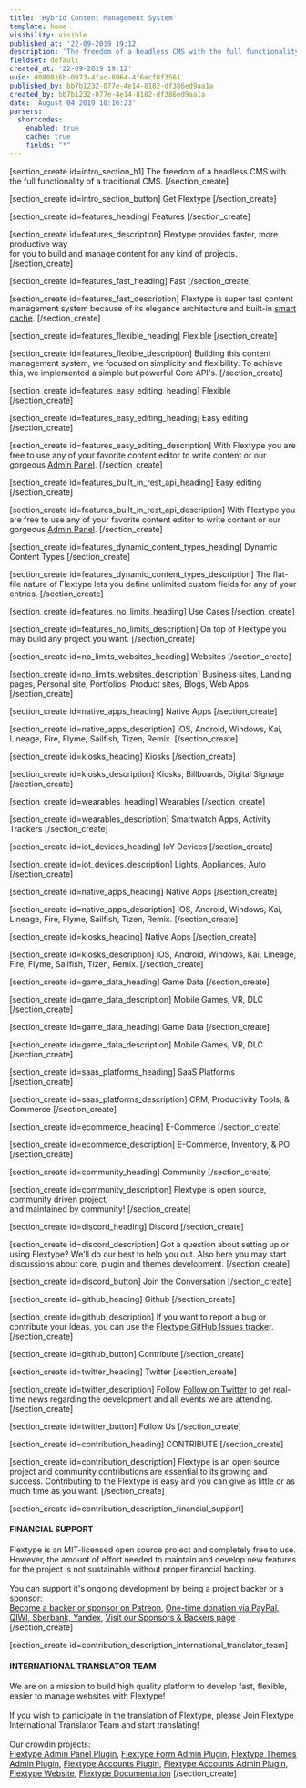 ```yaml
---
title: 'Hybrid Content Management System'
template: home
visibility: visible
published_at: '22-09-2019 19:12'
description: 'The freedom of a headless CMS with the full functionality of a traditional CMS.'
fieldset: default
created_at: '22-09-2019 19:12'
uuid: d080816b-0973-4fac-8964-4f6ecf8f3561
published_by: bb7b1232-077e-4e14-8182-df386ed9aa1a
created_by: bb7b1232-077e-4e14-8182-df386ed9aa1a
date: 'August 04 2019 10:16:23'
parsers:
  shortcodes:
    enabled: true
    cache: true
    fields: "*"
---
```


[section_create id=intro_section_h1]
The freedom of a headless CMS with the full functionality of a traditional CMS.
[/section_create]

[section_create id=intro_section_button]
Get Flextype
[/section_create]

[section_create id=features_heading]
Features
[/section_create]

[section_create id=features_description]
Flextype provides faster, more productive way<br> for you to build and manage content for any kind of projects.
[/section_create]

[section_create id=features_fast_heading]
Fast
[/section_create]

[section_create id=features_fast_description]
Flextype is super fast content management system because of its elegance architecture and built-in <a href="https://docs.flextype.org/en/concepts/performance">smart cache</a>.
[/section_create]

[section_create id=features_flexible_heading]
Flexible
[/section_create]

[section_create id=features_flexible_description]
Building this content management system, we focused on simplicity and flexibility. To achieve this, we implemented a simple but powerful Core API's.
[/section_create]

[section_create id=features_easy_editing_heading]
Flexible
[/section_create]

[section_create id=features_easy_editing_heading]
Easy editing
[/section_create]

[section_create id=features_easy_editing_description]
With Flextype you are free to use any of your favorite content editor to write content or our gorgeous <a href="https://twitter.com/getflextype">Admin Panel</a>.
[/section_create]

[section_create id=features_built_in_rest_api_heading]
Easy editing
[/section_create]

[section_create id=features_built_in_rest_api_description]
With Flextype you are free to use any of your favorite content editor to write content or our gorgeous <a href="https://twitter.com/getflextype">Admin Panel</a>.
[/section_create]

[section_create id=features_dynamic_content_types_heading]
Dynamic Content Types
[/section_create]

[section_create id=features_dynamic_content_types_description]
The flat-file nature of Flextype lets you define unlimited custom fields for any of your entries.
[/section_create]

[section_create id=features_no_limits_heading]
Use Cases
[/section_create]

[section_create id=features_no_limits_description]
On top of Flextype you may build any project you want.
[/section_create]

[section_create id=no_limits_websites_heading]
Websites
[/section_create]

[section_create id=no_limits_websites_description]
Business sites, Landing pages, Personal site, Portfolios, Product sites, Blogs, Web Apps
[/section_create]

[section_create id=native_apps_heading]
Native Apps
[/section_create]

[section_create id=native_apps_description]
iOS, Android, Windows, Kai, Lineage, Fire, Flyme, Sailfish, Tizen, Remix.
[/section_create]

[section_create id=kiosks_heading]
Kiosks
[/section_create]

[section_create id=kiosks_description]
Kiosks, Billboards, Digital Signage
[/section_create]

[section_create id=wearables_heading]
Wearables
[/section_create]

[section_create id=wearables_description]
Smartwatch Apps, Activity Trackers
[/section_create]

[section_create id=iot_devices_heading]
IoY Devices
[/section_create]

[section_create id=iot_devices_description]
Lights, Appliances, Auto
[/section_create]

[section_create id=native_apps_heading]
Native Apps
[/section_create]

[section_create id=native_apps_description]
iOS, Android, Windows, Kai, Lineage, Fire, Flyme, Sailfish, Tizen, Remix.
[/section_create]

[section_create id=kiosks_heading]
Native Apps
[/section_create]

[section_create id=kiosks_description]
iOS, Android, Windows, Kai, Lineage, Fire, Flyme, Sailfish, Tizen, Remix.
[/section_create]

[section_create id=game_data_heading]
Game Data
[/section_create]

[section_create id=game_data_description]
Mobile Games, VR, DLC
[/section_create]

[section_create id=game_data_heading]
Game Data
[/section_create]

[section_create id=game_data_description]
Mobile Games, VR, DLC
[/section_create]

[section_create id=saas_platforms_heading]
SaaS Platforms
[/section_create]

[section_create id=saas_platforms_description]
CRM, Productivity Tools, & Commerce
[/section_create]

[section_create id=ecommerce_heading]
E-Commerce
[/section_create]

[section_create id=ecommerce_description]
E-Commerce, Inventory, & PO
[/section_create]

[section_create id=community_heading]
Community
[/section_create]

[section_create id=community_description]
Flextype is open source, community driven project,<br>and maintained by community!
[/section_create]

[section_create id=discord_heading]
Discord
[/section_create]

[section_create id=discord_description]
Got a question about setting up or using Flextype? We'll do our best to help you out. Also here you may start discussions about core, plugin and themes development.
[/section_create]

[section_create id=discord_button]
Join the Conversation
[/section_create]

[section_create id=github_heading]
Github
[/section_create]

[section_create id=github_description]
If you want to report a bug or contribute your ideas, you can use the <a href="https://github.com/flextype/flextype/issues">Flextype GitHub Issues tracker</a>.
[/section_create]

[section_create id=github_button]
Contribute
[/section_create]

[section_create id=twitter_heading]
Twitter
[/section_create]

[section_create id=twitter_description]
Follow <a href="https://twitter.com/getflextype">Follow on Twitter</a> to get real-time news regarding the development and all events we are attending.
[/section_create]

[section_create id=twitter_button]
Follow Us
[/section_create]

[section_create id=contribution_heading]
CONTRIBUTE
[/section_create]

[section_create id=contribution_description]
Flextype is an open source project and community contributions are essential to its growing and success. Contributing to the Flextype is easy and you can give as little or as much time as you want.
[/section_create]

[section_create id=contribution_description_financial_support]
<h4 class="text-center">FINANCIAL SUPPORT</h4>
Flextype is an MIT-licensed open source project and completely free to use.
However, the amount of effort needed to maintain and develop new features for the project is not sustainable without proper financial backing. <br><br> You can support it's ongoing development by being a project backer or a sponsor:<br>
<a class="invert" href="https://www.patreon.com/awilum">Become a backer or sponsor on Patreon</a>,
<a class="invert" href="//flextype.org/en/one-time-donation">One-time donation via PayPal, QIWI, Sberbank, Yandex</a>,
<a class="invert" href="//flextype.org/en/sponsors">Visit our Sponsors & Backers page</a>
[/section_create]


[section_create id=contribution_description_international_translator_team]
<h4 class="text-center">INTERNATIONAL TRANSLATOR TEAM</h4>
We are on a mission to build high quality platform to develop fast, flexible, easier to manage websites with Flextype!<br><br>
If you wish to participate in the translation of Flextype, please Join Flextype International Translator Team and start translating!<br><br>
Our crowdin projects:<br>
<a href="https://crowdin.com/project/flextype-plugin-admin" class="invert">Flextype Admin Panel Plugin</a>, <a href="https://crowdin.com/project/flextype-plugin-form-admin" class="invert">Flextype Form Admin Plugin</a>, <a href="https://crowdin.com/project/flextype-plugin-themes-admin" class="invert">Flextype Themes Admin Plugin</a>, <a href="https://crowdin.com/project/flextype-plugin-accounts-admin" class="invert">Flextype Accounts Plugin</a>, <a href="https://crowdin.com/project/flextype-plugin-accounts-admin" class="invert">Flextype Accounts Admin Plugin</a>, <a href="https://crowdin.com/project/flextype-website" class="invert">Flextype Website</a>, <a href="https://crowdin.com/project/flextype-documentation" class="invert">Flextype Documentation</a>
[/section_create]
